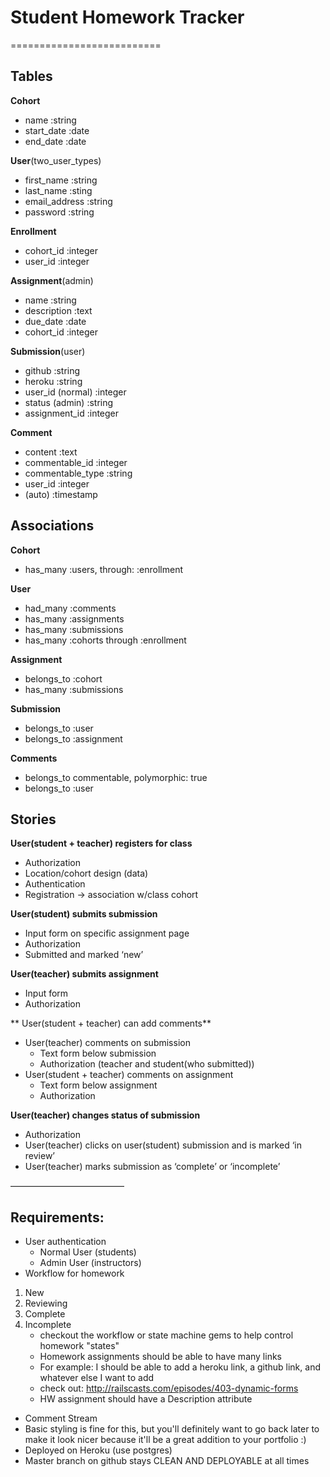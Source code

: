 # Student Homework Tracker
==========================

## Tables

**Cohort**
* name :string
* start_date :date
* end_date :date

**User**(two_user_types)
* first_name :string
* last_name :sting
* email_address :string
* password :string

**Enrollment**
* cohort_id :integer
* user_id :integer

**Assignment**(admin)
* name :string
* description :text
* due_date :date
* cohort_id :integer

**Submission**(user)
* github :string
* heroku :string
* user_id (normal) :integer
* status (admin) :string
* assignment_id :integer

**Comment**
* content :text
* commentable_id :integer
* commentable_type :string
* user_id :integer
* (auto) :timestamp

## Associations

**Cohort**
* has_many :users, through: :enrollment 

**User**
* had_many :comments
* has_many :assignments
* has_many :submissions
* has_many :cohorts through :enrollment

**Assignment**
* belongs_to :cohort
* has_many :submissions

**Submission**
* belongs_to :user
* belongs_to :assignment

**Comments**
* belongs_to commentable, polymorphic: true
* belongs_to :user

## Stories

**User(student + teacher) registers for class**
* Authorization
* Location/cohort design (data)
* Authentication
* Registration -> association w/class cohort

**User(student) submits submission**
* Input form on specific assignment page
* Authorization
* Submitted and marked ‘new’

**User(teacher) submits assignment**
* Input form
* Authorization

** User(student + teacher) can add comments**
* User(teacher) comments on submission
	* Text form below submission
	* Authorization (teacher and student(who submitted))
* User(student + teacher) comments on assignment
	* Text form below assignment
	* Authorization

**User(teacher) changes status of submission**
* Authorization
* User(teacher) clicks on user(student) submission and is marked ‘in review’
* User(teacher) marks submission as ‘complete’ or ‘incomplete’

—————————————

## Requirements:
* User authentication
	* Normal User (students)
	* Admin User (instructors)
* Workflow for homework 
1. New
2. Reviewing
3. Complete
4. Incomplete
	* checkout the workflow or state machine gems to help control homework "states" 
	* Homework assignments should be able to have many links
	* For example: I should be able to add a heroku link, a github link, and whatever else I want to add
	* check out: http://railscasts.com/episodes/403-dynamic-forms
	* HW assignment should have a Description attribute
* Comment Stream
* Basic styling is fine for this, but you'll definitely want to go back later to make it look nicer because it'll be a great addition to your portfolio :)
* Deployed on Heroku (use postgres)
* Master branch on github stays CLEAN AND DEPLOYABLE at all times
